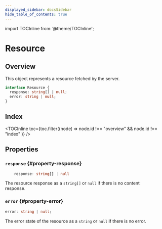 ```yaml
---
displayed_sidebar: docsSidebar
hide_table_of_contents: true
---
```


import TOCInline from '@theme/TOCInline';

# Resource

## Overview

This object represents a resource fetched by the server.

```typescript
interface Resource {
  response: string[] | null;
  error: string | null;
}
```

## Index

<TOCInline toc={toc.filter((node) => node.id !== "overview" && node.id !== "index" )} />

## Properties

### `response` {#property-response}

```typescript
    response: string[] | null
```

The resource response as a `string[]` or `null` if there is no content response.

### `error` {#property-error}

```typescript
error: string | null;
```

The error state of the resource as a `string` or `null` if there is no error.
